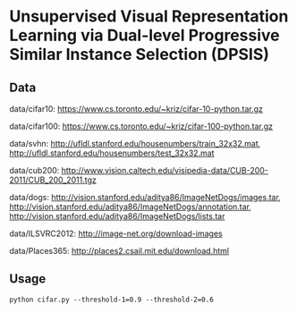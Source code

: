 # Unsupervised Visual Representation Learning via Dual-level Progressive Similar Instance Selection (DPSIS)

## Data
data/cifar10: https://www.cs.toronto.edu/~kriz/cifar-10-python.tar.gz

data/cifar100: https://www.cs.toronto.edu/~kriz/cifar-100-python.tar.gz

data/svhn: http://ufldl.stanford.edu/housenumbers/train_32x32.mat, 
           http://ufldl.stanford.edu/housenumbers/test_32x32.mat
           
data/cub200: http://www.vision.caltech.edu/visipedia-data/CUB-200-2011/CUB_200_2011.tgz

data/dogs: http://vision.stanford.edu/aditya86/ImageNetDogs/images.tar, 
           http://vision.stanford.edu/aditya86/ImageNetDogs/annotation.tar,
           http://vision.stanford.edu/aditya86/ImageNetDogs/lists.tar
           
data/ILSVRC2012: http://image-net.org/download-images

data/Places365: http://places2.csail.mit.edu/download.html

## Usage
```
python cifar.py --threshold-1=0.9 --threshold-2=0.6
```

